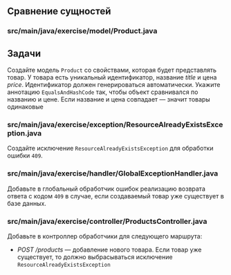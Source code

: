 ## Сравнение сущностей

### src/main/java/exercise/model/Product.java

## Задачи

Создайте модель `Product` со свойствами, которая будет представлять товар. У товара есть уникальный идентификатор, название *title* и цена *price*. Идентификатор должен генерироваться автоматически. Укажите аннотацию `EqualsAndHashCode` так, чтобы объект сравнивался по названию и цене. Если название и цена совпадает — значит товары одинаковые

### src/main/java/exercise/exception/ResourceAlreadyExistsException.java

Создайте исключение `ResourceAlreadyExistsException` для обработки ошибки `409`.

### src/main/java/exercise/handler/GlobalExceptionHandler.java

Добавьте в глобальный обработчик ошибок реализацию возврата ответа с кодом `409` в случае, если создаваемый товар уже существует в базе данных.

### src/main/java/exercise/controller/ProductsController.java

Добавьте в контроллер обработчики для следующего маршрута:

* *POST /products* — добавление нового товара. Если товар уже существует, то должно выбрасываться исключение `ResourceAlreadyExistsException`
